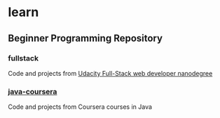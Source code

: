 # learn

## Beginner Programming Repository

### fullstack
Code and projects from [Udacity Full-Stack web developer nanodegree](https://www.udacity.com/course/full-stack-web-developer-nanodegree--nd004)

### [java-coursera](java-coursera)
Code and projects from Coursera courses in Java 

### 


